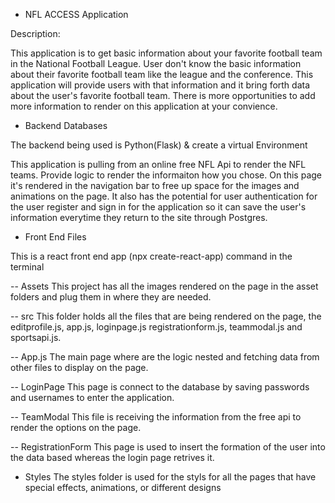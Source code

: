 

- NFL ACCESS Application

Description:

This application is to get basic information about your favorite football team in the National Football League. User don't know the basic information about their favorite football team like the league and the conference. This application will provide users with that information and it bring forth data about the user's favorite football team. There is more opportunities to add more information to render on this application at your convience.

- Backend Databases

The backend being used is Python(Flask) & create a virtual Environment

This application is pulling from an online free NFL Api to render the NFL teams. Provide logic to render the informaiton how you chose. On this page it's rendered in the navigation bar to free up space for the images and animations on the page.
It also has the potential for user authentication for the user register and sign in for the application so it can save the user's information everytime they return to the site through Postgres.

- Front End Files

This is a react front end app (npx create-react-app) command in the terminal

-- Assets
This project has all the images rendered on the page in the asset folders and plug them in where they are needed.

-- src
This folder holds all the files that are being rendered on the page, the editprofile.js, app.js, loginpage.js registrationform.js, teammodal.js and sportsapi.js.

-- App.js 
The main page where are the logic nested and fetching data from other files to display on the page.

-- LoginPage
This page is connect to the database by saving passwords and usernames to enter the application.

-- TeamModal
This file is receiving the information from the free api to render the options on the page.

-- RegistrationForm
This page is used to insert the formation of the user into the data based whereas the login page retrives it.

- Styles
The styles folder is used for the styls for all the pages that have special effects, animations, or different designs